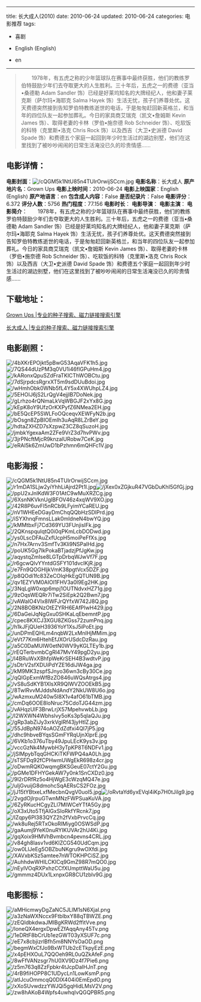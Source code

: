 
---
title: 长大成人(2010)
date: 2010-06-24
updated: 2010-06-24
categories: 电影推荐
tags:
- 喜剧

- English (English)
- en
---


> 　　1978年，有五虎之称的少年篮球队在赛事中最终获胜，他们的教练罗伯特鼓励少年们去夺取更大的人生胜利。三十年后，五虎之一的费德（亚当•桑德勒 Adam Sandler 饰）已经是好莱坞知名的大牌经纪人，他和妻子莱克斯（萨尔玛•海耶克 Salma Hayek 饰）生活无忧，孩子们养尊处优。这天费德突然接到告知罗伯特教练逝世的电话，于是匆匆赶回新英格兰，和当年的四位队友一起参加葬礼。今日的家具商艾瑞克（凯文•詹姆斯 Kevin James 饰）、取得老妻的卡林（罗伯•施奈德 Rob Schneider 饰）、吃软饭的科特（克里斯•洛克 Chris Rock 饰）以及西吉（大卫•史派德 David Spade 饰）和费德五个家庭一起回到年少时生活过的湖边别墅，他们在这里找到了被吵吵闹闹的日常生活淹没已久的珍贵情感……

## **电影详情**：

**电影封面**：<img src="https://image.tmdb.org/t/p/w200/cQGM5k1NtU85n4TUlrOrwijSCcm.jpg" alt="/cQGM5k1NtU85n4TUlrOrwijSCcm.jpg" title="/cQGM5k1NtU85n4TUlrOrwijSCcm.jpg">
**电影名称**：长大成人
**原产地片名**：Grown Ups
**电影上映时间**：2010-06-24
**电影上映国家**：English (English)
**原产地语言**：en
**包含成人内容**：False
**是否纪录片**：False
**电影评分**：6.372
**评分人数**：5756
**热门程度**：77.156
**电影时长**：
**电影导演**：
**电影主演**：
**电影简介**：　　1978年，有五虎之称的少年篮球队在赛事中最终获胜，他们的教练罗伯特鼓励少年们去夺取更大的人生胜利。三十年后，五虎之一的费德（亚当•桑德勒 Adam Sandler 饰）已经是好莱坞知名的大牌经纪人，他和妻子莱克斯（萨尔玛•海耶克 Salma Hayek 饰）生活无忧，孩子们养尊处优。这天费德突然接到告知罗伯特教练逝世的电话，于是匆匆赶回新英格兰，和当年的四位队友一起参加葬礼。今日的家具商艾瑞克（凯文•詹姆斯 Kevin James 饰）、取得老妻的卡林（罗伯•施奈德 Rob Schneider 饰）、吃软饭的科特（克里斯•洛克 Chris Rock 饰）以及西吉（大卫•史派德 David Spade 饰）和费德五个家庭一起回到年少时生活过的湖边别墅，他们在这里找到了被吵吵闹闹的日常生活淹没已久的珍贵情感……

## **下载地址**：
[Grown Ups |专业的种子搜索、磁力链接搜索引擎](https://movie.amd794.com:2083/?search=Grown%20Ups&ordering=&mode=match_phrase&page_size=10&page=1)

[长大成人 |专业的种子搜索、磁力链接搜索引擎](https://movie.amd794.com:2083/?search=%E9%95%BF%E5%A4%A7%E6%88%90%E4%BA%BA&ordering=&mode=match_phrase&page_size=10&page=1)
 

## **电影剧照**：
<img src="https://image.tmdb.org/t/p/original/4bXKrEPOjkt5pBwG53AqaVFK1h5.jpg" alt="/4bXKrEPOjkt5pBwG53AqaVFK1h5.jpg" title="/4bXKrEPOjkt5pBwG53AqaVFK1h5.jpg"><img src="https://image.tmdb.org/t/p/original/7QS44dUzPM3q0VU1i46fIGPuHm4.jpg" alt="/7QS44dUzPM3q0VU1i46fIGPuHm4.jpg" title="/7QS44dUzPM3q0VU1i46fIGPuHm4.jpg"><img src="https://image.tmdb.org/t/p/original/kARonxQpuSZdFraTKlCThWOBCtu.jpg" alt="/kARonxQpuSZdFraTKlCThWOBCtu.jpg" title="/kARonxQpuSZdFraTKlCThWOBCtu.jpg"><img src="https://image.tmdb.org/t/p/original/7dSjrpdcsRgrxXT5m9sdDUuBdoi.jpg" alt="/7dSjrpdcsRgrxXT5m9sdDUuBdoi.jpg" title="/7dSjrpdcsRgrxXT5m9sdDUuBdoi.jpg"><img src="https://image.tmdb.org/t/p/original/wHmhObk0WNb5fL4Y5x4XWUhpLZ4.jpg" alt="/wHmhObk0WNb5fL4Y5x4XWUhpLZ4.jpg" title="/wHmhObk0WNb5fL4Y5x4XWUhpLZ4.jpg"><img src="https://image.tmdb.org/t/p/original/5EHOIJ6jS2LrQgV4ejjIB7DoNek.jpg" alt="/5EHOIJ6jS2LrQgV4ejjIB7DoNek.jpg" title="/5EHOIJ6jS2LrQgV4ejjIB7DoNek.jpg"><img src="https://image.tmdb.org/t/p/original/gLrhzo4rQNmaLkVqWBGJF2xYx8G.jpg" alt="/gLrhzo4rQNmaLkVqWBGJF2xYx8G.jpg" title="/gLrhzo4rQNmaLkVqWBGJF2xYx8G.jpg"><img src="https://image.tmdb.org/t/p/original/kEpK8oY9UfzOrKXPyfZ6NMea2EH.jpg" alt="/kEpK8oY9UfzOrKXPyfZ6NMea2EH.jpg" title="/kEpK8oY9UfzOrKXPyfZ6NMea2EH.jpg"><img src="https://image.tmdb.org/t/p/original/bE5QcEP5SWLFoOQceqvXEWFyN2b.jpg" alt="/bE5QcEP5SWLFoOQceqvXEWFyN2b.jpg" title="/bE5QcEP5SWLFoOQceqvXEWFyN2b.jpg"><img src="https://image.tmdb.org/t/p/original/bOsgn8ZpBIOEmIh3uAqR8LZrBeY.jpg" alt="/bOsgn8ZpBIOEmIh3uAqR8LZrBeY.jpg" title="/bOsgn8ZpBIOEmIh3uAqR8LZrBeY.jpg"><img src="https://image.tmdb.org/t/p/original/hdtaZXHZD7sXzpwZ3CZ8qSuzoH.jpg" alt="/hdtaZXHZD7sXzpwZ3CZ8qSuzoH.jpg" title="/hdtaZXHZD7sXzpwZ3CZ8qSuzoH.jpg"><img src="https://image.tmdb.org/t/p/original/jmbkYgexaAm2ZFe9VrZ3d7hvPWv.jpg" alt="/jmbkYgexaAm2ZFe9VrZ3d7hvPWv.jpg" title="/jmbkYgexaAm2ZFe9VrZ3d7hvPWv.jpg"><img src="https://image.tmdb.org/t/p/original/3jrPNcftMjcR9knzalURobw7CeK.jpg" alt="/3jrPNcftMjcR9knzalURobw7CeK.jpg" title="/3jrPNcftMjcR9knzalURobw7CeK.jpg"><img src="https://image.tmdb.org/t/p/original/eRAI5k6ZmUwD1bPzhmn6mQHFc1V.jpg" alt="/eRAI5k6ZmUwD1bPzhmn6mQHFc1V.jpg" title="/eRAI5k6ZmUwD1bPzhmn6mQHFc1V.jpg">

## **电影海报**：
<img src="https://image.tmdb.org/t/p/original/cQGM5k1NtU85n4TUlrOrwijSCcm.jpg" alt="/cQGM5k1NtU85n4TUlrOrwijSCcm.jpg" title="/cQGM5k1NtU85n4TUlrOrwijSCcm.jpg"><img src="https://image.tmdb.org/t/p/original/r1mDA1SLjw2yiYhhLiAjrd2Pt1l.jpg" alt="/r1mDA1SLjw2yiYhhLiAjrd2Pt1l.jpg" title="/r1mDA1SLjw2yiYhhLiAjrd2Pt1l.jpg"><img src="https://image.tmdb.org/t/p/original/jXex0xZGjkuR47VGbDuKhI5GfGj.jpg" alt="/jXex0xZGjkuR47VGbDuKhI5GfGj.jpg" title="/jXex0xZGjkuR47VGbDuKhI5GfGj.jpg"><img src="https://image.tmdb.org/t/p/original/ppU2xJnlKdW3F01AtC9wMuXRZCg.jpg" alt="/ppU2xJnlKdW3F01AtC9wMuXRZCg.jpg" title="/ppU2xJnlKdW3F01AtC9wMuXRZCg.jpg"><img src="https://image.tmdb.org/t/p/original/6XsnNKVknUglBFOV46z4xqWV9XO.jpg" alt="/6XsnNKVknUglBFOV46z4xqWV9XO.jpg" title="/6XsnNKVknUglBFOV46z4xqWV9XO.jpg"><img src="https://image.tmdb.org/t/p/original/42R8P6uvFI5nRCb9LFyimYCaREU.jpg" alt="/42R8P6uvFI5nRCb9LFyimYCaREU.jpg" title="/42R8P6uvFI5nRCb9LFyimYCaREU.jpg"><img src="https://image.tmdb.org/t/p/original/nV1WHEeDGayDmChqQQbHzSDlPrd.jpg" alt="/nV1WHEeDGayDmChqQQbHzSDlPrd.jpg" title="/nV1WHEeDGayDmChqQQbHzSDlPrd.jpg"><img src="https://image.tmdb.org/t/p/original/iSYXhnqFmnsLLak0mIdneN4bwYQ.jpg" alt="/iSYXhnqFmnsLLak0mIdneN4bwYQ.jpg" title="/iSYXhnqFmnsLLak0mIdneN4bwYQ.jpg"><img src="https://image.tmdb.org/t/p/original/kMMtbxFj7Cd369YU3FUnjisIFk.jpg" alt="/kMMtbxFj7Cd369YU3FUnjisIFk.jpg" title="/kMMtbxFj7Cd369YU3FUnjisIFk.jpg"><img src="https://image.tmdb.org/t/p/original/2QKnspqulqtQ0i0qPKmLcbDODwd.jpg" alt="/2QKnspqulqtQ0i0qPKmLcbDODwd.jpg" title="/2QKnspqulqtQ0i0qPKmLcbDODwd.jpg"><img src="https://image.tmdb.org/t/p/original/ys0LscDFAuZxfUcpH5moiPeFfXs.jpg" alt="/ys0LscDFAuZxfUcpH5moiPeFfXs.jpg" title="/ys0LscDFAuZxfUcpH5moiPeFfXs.jpg"><img src="https://image.tmdb.org/t/p/original/n7Hx7Arnv3SmfTv3Kli9NSPalHd.jpg" alt="/n7Hx7Arnv3SmfTv3Kli9NSPalHd.jpg" title="/n7Hx7Arnv3SmfTv3Kli9NSPalHd.jpg"><img src="https://image.tmdb.org/t/p/original/poUK5Gg7IkPokaBTjadzjPfJgKw.jpg" alt="/poUK5Gg7IkPokaBTjadzjPfJgKw.jpg" title="/poUK5Gg7IkPokaBTjadzjPfJgKw.jpg"><img src="https://image.tmdb.org/t/p/original/aqystqZmIse8LGTpDrbqWJwVf7F.jpg" alt="/aqystqZmIse8LGTpDrbqWJwVf7F.jpg" title="/aqystqZmIse8LGTpDrbqWJwVf7F.jpg"><img src="https://image.tmdb.org/t/p/original/r6gcwQlvYYntdGSFY101dvcIKjR.jpg" alt="/r6gcwQlvYYntdGSFY101dvcIKjR.jpg" title="/r6gcwQlvYYntdGSFY101dvcIKjR.jpg"><img src="https://image.tmdb.org/t/p/original/e7Fn9QOGHljkVmK38pgtVcx5DZF.jpg" alt="/e7Fn9QOGHljkVmK38pgtVcx5DZF.jpg" title="/e7Fn9QOGHljkVmK38pgtVcx5DZF.jpg"><img src="https://image.tmdb.org/t/p/original/p8QOdi1fc83ZeCOIqHkEgQTUN9B.jpg" alt="/p8QOdi1fc83ZeCOIqHkEgQTUN9B.jpg" title="/p8QOdi1fc83ZeCOIqHkEgQTUN9B.jpg"><img src="https://image.tmdb.org/t/p/original/qv1EZYVM0AIOI1FHV3a0l9Eg2HK.jpg" alt="/qv1EZYVM0AIOI1FHV3a0l9Eg2HK.jpg" title="/qv1EZYVM0AIOI1FHV3a0l9Eg2HK.jpg"><img src="https://image.tmdb.org/t/p/original/3NqLgW0xqp6mpj1OUTNdvxHZ71g.jpg" alt="/3NqLgW0xqp6mpj1OUTNdvxHZ71g.jpg" title="/3NqLgW0xqp6mpj1OUTNdvxHZ71g.jpg"><img src="https://image.tmdb.org/t/p/original/9zOqsWEQRr7iTw2SiEpk2Q2Bwn7.jpg" alt="/9zOqsWEQRr7iTw2SiEpk2Q2Bwn7.jpg" title="/9zOqsWEQRr7iTw2SiEpk2Q2Bwn7.jpg"><img src="https://image.tmdb.org/t/p/original/vAWaIO4VIx8IWFJrQYfxW742J8Q.jpg" alt="/vAWaIO4VIx8IWFJrQYfxW742J8Q.jpg" title="/vAWaIO4VIx8IWFJrQYfxW742J8Q.jpg"><img src="https://image.tmdb.org/t/p/original/2N8BOBKNzOtEZYRH6EAfPIwH429.jpg" alt="/2N8BOBKNzOtEZYRH6EAfPIwH429.jpg" title="/2N8BOBKNzOtEZYRH6EAfPIwH429.jpg"><img src="https://image.tmdb.org/t/p/original/6DaGeiJqNgGxu0SHKaLqEbemntP.jpg" alt="/6DaGeiJqNgGxu0SHKaLqEbemntP.jpg" title="/6DaGeiJqNgGxu0SHKaLqEbemntP.jpg"><img src="https://image.tmdb.org/t/p/original/cpec8KXCJ3XGU8ZKGss72zumPnq.jpg" alt="/cpec8KXCJ3XGU8ZKGss72zumPnq.jpg" title="/cpec8KXCJ3XGU8ZKGss72zumPnq.jpg"><img src="https://image.tmdb.org/t/p/original/h1kJFjQUeH3936YoY1XsJ5iPoEt.jpg" alt="/h1kJFjQUeH3936YoY1XsJ5iPoEt.jpg" title="/h1kJFjQUeH3936YoY1XsJ5iPoEt.jpg"><img src="https://image.tmdb.org/t/p/original/unDPmEQHLm4nqbW2LxMnIHjMMim.jpg" alt="/unDPmEQHLm4nqbW2LxMnIHjMMim.jpg" title="/unDPmEQHLm4nqbW2LxMnIHjMMim.jpg"><img src="https://image.tmdb.org/t/p/original/eVt77Km6HtehEfJXOrUSdcDzRau.jpg" alt="/eVt77Km6HtehEfJXOrUSdcDzRau.jpg" title="/eVt77Km6HtehEfJXOrUSdcDzRau.jpg"><img src="https://image.tmdb.org/t/p/original/a5C0DaMUIW0etN0WV9yKGLTEy1b.jpg" alt="/a5C0DaMUIW0etN0WV9yKGLTEy1b.jpg" title="/a5C0DaMUIW0etN0WV9yKGLTEy1b.jpg"><img src="https://image.tmdb.org/t/p/original/rEQTerbvmbCgRl47MvY49pgD2yu.jpg" alt="/rEQTerbvmbCgRl47MvY49pgD2yu.jpg" title="/rEQTerbvmbCgRl47MvY49pgD2yu.jpg"><img src="https://image.tmdb.org/t/p/original/l4BRuWxXBhfpWeKrSEH4B3wdtvP.jpg" alt="/l4BRuWxXBhfpWeKrSEH4B3wdtvP.jpg" title="/l4BRuWxXBhfpWeKrSEH4B3wdtvP.jpg"><img src="https://image.tmdb.org/t/p/original/sDtrV2sfXDUiPdYZE16diJW4ga.jpg" alt="/sDtrV2sfXDUiPdYZE16diJW4ga.jpg" title="/sDtrV2sfXDUiPdYZE16diJW4ga.jpg"><img src="https://image.tmdb.org/t/p/original/kM9MK3zspfSJnyo36wn3cBy30Ce.jpg" alt="/kM9MK3zspfSJnyo36wn3cBy30Ce.jpg" title="/kM9MK3zspfSJnyo36wn3cBy30Ce.jpg"><img src="https://image.tmdb.org/t/p/original/qQlGpExmWfBzZO846uWQsAtrgs4.jpg" alt="/qQlGpExmWfBzZO846uWQsAtrgs4.jpg" title="/qQlGpExmWfBzZO846uWQsAtrgs4.jpg"><img src="https://image.tmdb.org/t/p/original/vS8uSdKYB1XlsXR9QlWVZOOEkB5.jpg" alt="/vS8uSdKYB1XlsXR9QlWVZOOEkB5.jpg" title="/vS8uSdKYB1XlsXR9QlWVZOOEkB5.jpg"><img src="https://image.tmdb.org/t/p/original/8TwlRvvMJddsNdAndY2NkUW8U6o.jpg" alt="/8TwlRvvMJddsNdAndY2NkUW8U6o.jpg" title="/8TwlRvvMJddsNdAndY2NkUW8U6o.jpg"><img src="https://image.tmdb.org/t/p/original/wAzmxuM240w5I8X1v4afO61bTMB.jpg" alt="/wAzmxuM240w5I8X1v4afO61bTMB.jpg" title="/wAzmxuM240w5I8X1v4afO61bTMB.jpg"><img src="https://image.tmdb.org/t/p/original/cmDq6OOE8loNruc75CdoTJG44zm.jpg" alt="/cmDq6OOE8loNruc75CdoTJG44zm.jpg" title="/cmDq6OOE8loNruc75CdoTJG44zm.jpg"><img src="https://image.tmdb.org/t/p/original/vAHqzUlF3BrwLrjX57MpehvwbLb.jpg" alt="/vAHqzUlF3BrwLrjX57MpehvwbLb.jpg" title="/vAHqzUlF3BrwLrjX57MpehvwbLb.jpg"><img src="https://image.tmdb.org/t/p/original/l2WXWN4Wbhslvy5oKs3p5qIaQJu.jpg" alt="/l2WXWN4Wbhslvy5oKs3p5qIaQJu.jpg" title="/l2WXWN4Wbhslvy5oKs3p5qIaQJu.jpg"><img src="https://image.tmdb.org/t/p/original/gRp3abZiJy3xrkVgIRf43jyHtlZ.jpg" alt="/gRp3abZiJy3xrkVgIRf43jyHtlZ.jpg" title="/gRp3abZiJy3xrkVgIRf43jyHtlZ.jpg"><img src="https://image.tmdb.org/t/p/original/55JdBpN974oAOZdZdfxi4QI7jP5.jpg" alt="/55JdBpN974oAOZdZdfxi4QI7jP5.jpg" title="/55JdBpN974oAOZdZdfxi4QI7jP5.jpg"><img src="https://image.tmdb.org/t/p/original/dhc9hbveBYqsSGmFYRqUjnXlprE.jpg" alt="/dhc9hbveBYqsSGmFYRqUjnXlprE.jpg" title="/dhc9hbveBYqsSGmFYRqUjnXlprE.jpg"><img src="https://image.tmdb.org/t/p/original/6VKb1o376uTby49JpuLEcK9ys3v.jpg" alt="/6VKb1o376uTby49JpuLEcK9ys3v.jpg" title="/6VKb1o376uTby49JpuLEcK9ys3v.jpg"><img src="https://image.tmdb.org/t/p/original/vccGzNk4MywbH3yTpKP8T6NDFv1.jpg" alt="/vccGzNk4MywbH3yTpKP8T6NDFv1.jpg" title="/vccGzNk4MywbH3yTpKP8T6NDFv1.jpg"><img src="https://image.tmdb.org/t/p/original/jSlMpybTqqGHCKiTKFWPQ4aA0Lh.jpg" alt="/jSlMpybTqqGHCKiTKFWPQ4aA0Lh.jpg" title="/jSlMpybTqqGHCKiTKFWPQ4aA0Lh.jpg"><img src="https://image.tmdb.org/t/p/original/sTSFDq92fCPHwmUWgEkR698z4cr.jpg" alt="/sTSFDq92fCPHwmUWgEkR698z4cr.jpg" title="/sTSFDq92fCPHwmUWgEkR698z4cr.jpg"><img src="https://image.tmdb.org/t/p/original/oDwmRQKOwqmgBKSGeuE07ctY2Gu.jpg" alt="/oDwmRQKOwqmgBKSGeuE07ctY2Gu.jpg" title="/oDwmRQKOwqmgBKSGeuE07ctY2Gu.jpg"><img src="https://image.tmdb.org/t/p/original/pGMe1DFHYGekAW7y0nk1SnCXDz0.jpg" alt="/pGMe1DFHYGekAW7y0nk1SnCXDz0.jpg" title="/pGMe1DFHYGekAW7y0nk1SnCXDz0.jpg"><img src="https://image.tmdb.org/t/p/original/9l2rDRfRz5o4HjWgE3cWzqMQ47e.jpg" alt="/9l2rDRfRz5o4HjWgE3cWzqMQ47e.jpg" title="/9l2rDRfRz5o4HjWgE3cWzqMQ47e.jpg"><img src="https://image.tmdb.org/t/p/original/uIjGvuijG8dmohcSqAERsCS2FOz.jpg" alt="/uIjGvuijG8dmohcSqAERsCS2FOz.jpg" title="/uIjGvuijG8dmohcSqAERsCS2FOz.jpg"><img src="https://image.tmdb.org/t/p/original/jJ15tYBtxeLxfMecbnQvgV0uoI5.jpg" alt="/jJ15tYBtxeLxfMecbnQvgV0uoI5.jpg" title="/jJ15tYBtxeLxfMecbnQvgV0uoI5.jpg"><img src="https://image.tmdb.org/t/p/original/oRvtaYd6yxEVql4iKp7H0tJilg9.jpg" alt="/oRvtaYd6yxEVql4iKp7H0tJilg9.jpg" title="/oRvtaYd6yxEVql4iKp7H0tJilg9.jpg"><img src="https://image.tmdb.org/t/p/original/2vgdOjlrpuGTwnMNzFWPSuaKuVA.jpg" alt="/2vgdOjlrpuGTwnMNzFWPSuaKuVA.jpg" title="/2vgdOjlrpuGTwnMNzFWPSuaKuVA.jpg"><img src="https://image.tmdb.org/t/p/original/6ZyRKucHCgyZLl7MIWCeYTfA5Gy.jpg" alt="/6ZyRKucHCgyZLl7MIWCeYTfA5Gy.jpg" title="/6ZyRKucHCgyZLl7MIWCeYTfA5Gy.jpg"><img src="https://image.tmdb.org/t/p/original/oX3xUto5TfjAlGxSIoRkfYRcnk7.jpg" alt="/oX3xUto5TfjAlGxSIoRkfYRcnk7.jpg" title="/oX3xUto5TfjAlGxSIoRkfYRcnk7.jpg"><img src="https://image.tmdb.org/t/p/original/lZqpy6PI383QYZ2h2fVxbPrvcCq.jpg" alt="/lZqpy6PI383QYZ2h2fVxbPrvcCq.jpg" title="/lZqpy6PI383QYZ2h2fVxbPrvcCq.jpg"><img src="https://image.tmdb.org/t/p/original/wk8uRej5RTxOkoRIMiyg0OSWSdP.jpg" alt="/wk8uRej5RTxOkoRIMiyg0OSWSdP.jpg" title="/wk8uRej5RTxOkoRIMiyg0OSWSdP.jpg"><img src="https://image.tmdb.org/t/p/original/gaAumj9YeK0nuRYIKUVAr2hU4Ki.jpg" alt="/gaAumj9YeK0nuRYIKUVAr2hU4Ki.jpg" title="/gaAumj9YeK0nuRYIKUVAr2hU4Ki.jpg"><img src="https://image.tmdb.org/t/p/original/gqXoix9HMVhBvmbcn4pevns4CRL.jpg" alt="/gqXoix9HMVhBvmbcn4pevns4CRL.jpg" title="/gqXoix9HMVhBvmbcn4pevns4CRL.jpg"><img src="https://image.tmdb.org/t/p/original/v84gh8Iasv1vd6KIZCG540UdCqm.jpg" alt="/v84gh8Iasv1vd6KIZCG540UdCqm.jpg" title="/v84gh8Iasv1vd6KIZCG540UdCqm.jpg"><img src="https://image.tmdb.org/t/p/original/ow0LlJeEg5OBZbuNKgru9wOXfdi.jpg" alt="/ow0LlJeEg5OBZbuNKgru9wOXfdi.jpg" title="/ow0LlJeEg5OBZbuNKgru9wOXfdi.jpg"><img src="https://image.tmdb.org/t/p/original/XAVxbKSz5amtee7nWTOKHPCiSZ.jpg" alt="/XAVxbKSz5amtee7nWTOKHPCiSZ.jpg" title="/XAVxbKSz5amtee7nWTOKHPCiSZ.jpg"><img src="https://image.tmdb.org/t/p/original/AuhhdwWHILCKICq9GmZ98R7mQO0.jpg" alt="/AuhhdwWHILCKICq9GmZ98R7mQO0.jpg" title="/AuhhdwWHILCKICq9GmZ98R7mQO0.jpg"><img src="https://image.tmdb.org/t/p/original/nEylVOqRXPxhzCCfXUmpttWaU5u.jpg" alt="/nEylVOqRXPxhzCCfXUmpttWaU5u.jpg" title="/nEylVOqRXPxhzCCfXUmpttWaU5u.jpg"><img src="https://image.tmdb.org/t/p/original/gmmmz4DUx1LxnpxGR8CU1zblv9G.jpg" alt="/gmmmz4DUx1LxnpxGR8CU1zblv9G.jpg" title="/gmmmz4DUx1LxnpxGR8CU1zblv9G.jpg">

## **电影图标**：
<img src="https://image.tmdb.org/t/p/original/aMHicmwyDgZaNC5JLlM1sN6XjaI.png" alt="/aMHicmwyDgZaNC5JLlM1sN6XjaI.png" title="/aMHicmwyDgZaNC5JLlM1sN6XjaI.png"><img src="https://image.tmdb.org/t/p/original/a3zNaWXNccx9FtbIbxY88qTBWZE.png" alt="/a3zNaWXNccx9FtbIbxY88qTBWZE.png" title="/a3zNaWXNccx9FtbIbxY88qTBWZE.png"><img src="https://image.tmdb.org/t/p/original/zEQIdbkdwaJMIBgKRWd2ffitVve.png" alt="/zEQIdbkdwaJMIBgKRWd2ffitVve.png" title="/zEQIdbkdwaJMIBgKRWd2ffitVve.png"><img src="https://image.tmdb.org/t/p/original/loneQX4ergxDpwEZfAqqAny45Tv.png" alt="/loneQX4ergxDpwEZfAqqAny45Tv.png" title="/loneQX4ergxDpwEZfAqqAny45Tv.png"><img src="https://image.tmdb.org/t/p/original/1eDRtF8bCrUb1ezGWT03yXSUF7c.png" alt="/1eDRtF8bCrUb1ezGWT03yXSUF7c.png" title="/1eDRtF8bCrUb1ezGWT03yXSUF7c.png"><img src="https://image.tmdb.org/t/p/original/eE7x8cbjizrlBfh5m8NNYsOaOD.png" alt="/eE7x8cbjizrlBfh5m8NNYsOaOD.png" title="/eE7x8cbjizrlBfh5m8NNYsOaOD.png"><img src="https://image.tmdb.org/t/p/original/begmWxCfJo9BxWTUb2cETkpyEzE.png" alt="/begmWxCfJo9BxWTUb2cETkpyEzE.png" title="/begmWxCfJo9BxWTUb2cETkpyEzE.png"><img src="https://image.tmdb.org/t/p/original/x4pEHXOuL7QQOeh9RL0uQZkAfeF.png" alt="/x4pEHXOuL7QQOeh9RL0uQZkAfeF.png" title="/x4pEHXOuL7QQOeh9RL0uQZkAfeF.png"><img src="https://image.tmdb.org/t/p/original/8wFfVANzsgr7hU0XV9Dz4f7Pie6.png" alt="/8wFfVANzsgr7hU0XV9Dz4f7Pie6.png" title="/8wFfVANzsgr7hU0XV9Dz4f7Pie6.png"><img src="https://image.tmdb.org/t/p/original/z5m763q8ZzFpbkr4tJcpDaIHJnT.png" alt="/z5m763q8ZzFpbkr4tJcpDaIHJnT.png" title="/z5m763q8ZzFpbkr4tJcpDaIHJnT.png"><img src="https://image.tmdb.org/t/p/original/4rB9fiHOPP8C1UDycLn1LowKsmP.png" alt="/4rB9fiHOPP8C1UDycLn1LowKsmP.png" title="/4rB9fiHOPP8C1UDycLn1LowKsmP.png"><img src="https://image.tmdb.org/t/p/original/atIJcuOmmcqQ0DlX404i0EmEpdO.png" alt="/atIJcuOmmcqQ0DlX404i0EmEpdO.png" title="/atIJcuOmmcqQ0DlX404i0EmEpdO.png"><img src="https://image.tmdb.org/t/p/original/xXoSUvwdzzYWJQi5gqHidLMsV2V.png" alt="/xXoSUvwdzzYWJQi5gqHidLMsV2V.png" title="/xXoSUvwdzzYWJQi5gqHidLMsV2V.png"><img src="https://image.tmdb.org/t/p/original/zw8hAKoB4Wpfs4uwhqIvQGQPBR5.png" alt="/zw8hAKoB4Wpfs4uwhqIvQGQPBR5.png" title="/zw8hAKoB4Wpfs4uwhqIvQGQPBR5.png">
